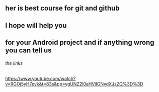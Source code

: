## her is best course for git and github 
## I hope will help you 
## for your Android project and if anything wrong you can tell us 


###### the links 
https://www.youtube.com/watch?v=RGOj5yH7evk&t=83s&pp=ygUNZ2l0aHViIGNvdXJzZQ%3D%3D
